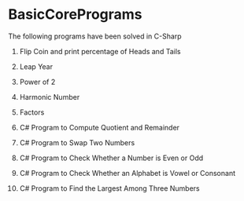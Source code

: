 # BasicCorePrograms

The following programs have been solved in C-Sharp

1. Flip Coin and print percentage of Heads and Tails

2. Leap Year

3. Power of 2

4. Harmonic Number

5. Factors

6. C# Program to Compute Quotient and Remainder 

7. C# Program to Swap Two Numbers

8. C# Program to Check Whether a Number is Even or Odd

9. C# Program to Check Whether an Alphabet is Vowel or Consonant

10. C# Program to Find the Largest Among Three Numbers